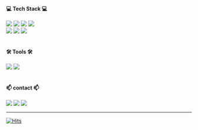 <div>
  <h4> 💻 Tech Stack 💻 </h4>
  <img src="https://img.shields.io/badge/JAVA-6DB33F?style=flat&logo=OpenJDK&logoColor=white">
  <img src="https://img.shields.io/badge/Kotlin-7F52FF?style=flat&logo=Kotlin&logoColor=white">
  <img src="https://img.shields.io/badge/Android-34A853?style=flat&logo=Android&logoColor=white">
  <img src="https://img.shields.io/badge/Compose-4285F4?style=flat&logo=JetpackCompose&logoColor=white">
  <br>
  <img src="https://img.shields.io/badge/MySQL-4479A1?style=flat&logo=MySQL&logoColor=white">
  <img src="https://img.shields.io/badge/SQLite-003B57?style=flat&logo=SQLite&logoColor=white">
  <img src="https://img.shields.io/badge/Github Actions-2088FF?style=flat&logo=GithubActions&logoColor=white">
  <br/><br/>
</div>

<div>
  <h4> 🛠 Tools 🛠 </h4>
  <img src="https://img.shields.io/badge/IntelliJ-222222?style=flat&logo=IntelliJ&logoColor=white">
  <img src="https://img.shields.io/badge/AndroidStudio-3DDC84?style=flat&logo=AndroidStudio&logoColor=white">
  <br/><br/>
</div>

<div>
  <h4> 📫 contact 📫 </h4>
  <a href="https://velog.io/@nter-developer/posts" target="_blank"><img src="https://img.shields.io/badge/velog-black?style=flat-square&logo=velog&logoColor=white"/></a>
  <a href="https://www.instagram.com/san0._.hyun/" target="_blank"><img src="https://img.shields.io/badge/instagram-black?style=flat-square&logo=Instagram&logoColor=white"/></a>
  <img src="https://img.shields.io/badge/nterdev@naver.com-black?style=flat-square&logo=gmail&logoColor=white"/></a>
  <!-- LinkedIn Badge -->
<hr>

<!--
  [![Anurag's GitHub stats](https://github-readme-stats.vercel.app/api?username=Nter-developer&show_icons=true&theme=cobalt)](https://github.com/Nter-developer/github-readme-stats)
  [![Solved.ac Profile](http://mazassumnida.wtf/api/v2/generate_badge?boj=njsharry)](https://solved.ac/njsharry/)
-->

<div>

  [![Hits](https://hits.seeyoufarm.com/api/count/incr/badge.svg?url=https%3A%2F%2Fgithub.com%2FNter-developer&count_bg=%2379C83D&title_bg=%23555555&icon=&icon_color=%23E7E7E7&title=hits&edge_flat=false)](https://hits.seeyoufarm.com)
</div>

